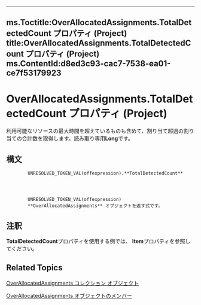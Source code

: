 

---
ms.Toctitle:OverAllocatedAssignments.TotalDetectedCount プロパティ (Project)
title:OverAllocatedAssignments.TotalDetectedCount プロパティ (Project)
ms.ContentId:d8ed3c93-cac7-7538-ea01-ce7f53179923
---
# OverAllocatedAssignments.TotalDetectedCount プロパティ (Project)




利用可能なリソースの最大時間を超えているものも含めて、割り当て超過の割り当ての合計数を取得します。読み取り専用**Long**です。

## 構文

            UNRESOLVED_TOKEN_VAL(offexpression).**TotalDetectedCount**




            UNRESOLVED_TOKEN_VAL(offexpression)
            **OverAllocatedAssignments** オブジェクトを返す式です。



## 注釈
**TotalDetectedCount**プロパティを使用する例では、 **Item**プロパティを参照してください。



## Related Topics

[OverAllocatedAssignments コレクション オブジェクト](b2856ebf-cff2-04a6-53c9-123de09f2a3b.md)

[OverAllocatedAssignments オブジェクトのメンバー](80ede7eb-20fc-2637-6d2a-636904ee5e79.md)




